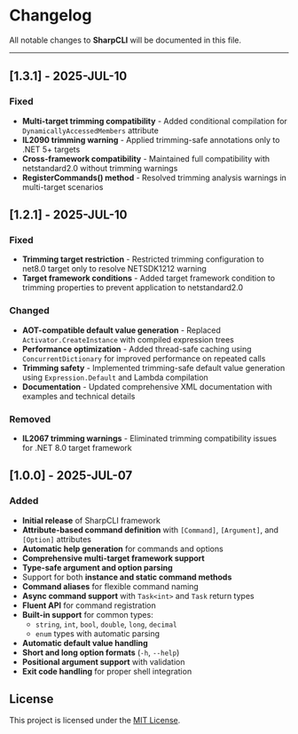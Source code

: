 # Changelog

All notable changes to **SharpCLI** will be documented in this file.

---

## [1.3.1] - 2025-JUL-10

### Fixed
- **Multi-target trimming compatibility** - Added conditional compilation for `DynamicallyAccessedMembers` attribute
- **IL2090 trimming warning** - Applied trimming-safe annotations only to .NET 5+ targets
- **Cross-framework compatibility** - Maintained full compatibility with netstandard2.0 without trimming warnings
- **RegisterCommands<T>() method** - Resolved trimming analysis warnings in multi-target scenarios

## [1.2.1] - 2025-JUL-10

### Fixed
- **Trimming target restriction** - Restricted trimming configuration to net8.0 target only to resolve NETSDK1212 warning
- **Target framework conditions** - Added target framework condition to trimming properties to prevent application to netstandard2.0

### Changed
- **AOT-compatible default value generation** - Replaced `Activator.CreateInstance` with compiled expression trees
- **Performance optimization** - Added thread-safe caching using `ConcurrentDictionary` for improved performance on repeated calls
- **Trimming safety** - Implemented trimming-safe default value generation using `Expression.Default` and Lambda compilation
- **Documentation** - Updated comprehensive XML documentation with examples and technical details

### Removed
- **IL2067 trimming warnings** - Eliminated trimming compatibility issues for .NET 8.0 target framework

## [1.0.0] - 2025-JUL-07

### Added
- **Initial release** of SharpCLI framework
- **Attribute-based command definition** with `[Command]`, `[Argument]`, and `[Option]` attributes
- **Automatic help generation** for commands and options
- **Comprehensive multi-target framework support**
- **Type-safe argument and option parsing**
- Support for both **instance and static command methods**
- **Command aliases** for flexible command naming
- **Async command support** with `Task<int>` and `Task` return types
- **Fluent API** for command registration
- **Built-in support** for common types:
  - `string`, `int`, `bool`, `double`, `long`, `decimal`
  - `enum` types with automatic parsing
- **Automatic default value handling**
- **Short and long option formats** (`-h`, `--help`)
- **Positional argument support** with validation
- **Exit code handling** for proper shell integration

## License

This project is licensed under the [MIT License](LICENSE.md).